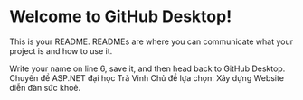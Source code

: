 # Welcome to GitHub Desktop!

This is your README. READMEs are where you can communicate what your project is and how to use it.

Write your name on line 6, save it, and then head back to GitHub Desktop.
Chuyên đề ASP.NET đại học Trà Vinh
Chủ đề lựa chọn: Xây dựng Website diễn đàn sức khoẻ.
